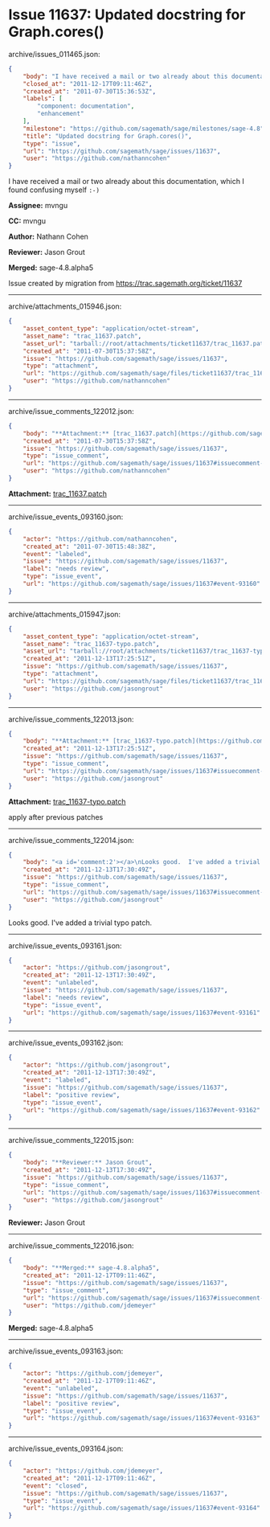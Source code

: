 # Issue 11637: Updated docstring for Graph.cores()

archive/issues_011465.json:
```json
{
    "body": "I have received a mail or two already about this documentation, which I found confusing myself `:-)`\n\n**Assignee:** mvngu\n\n**CC:**  mvngu\n\n**Author:** Nathann Cohen\n\n**Reviewer:** Jason Grout\n\n**Merged:** sage-4.8.alpha5\n\nIssue created by migration from https://trac.sagemath.org/ticket/11637\n\n",
    "closed_at": "2011-12-17T09:11:46Z",
    "created_at": "2011-07-30T15:36:53Z",
    "labels": [
        "component: documentation",
        "enhancement"
    ],
    "milestone": "https://github.com/sagemath/sage/milestones/sage-4.8",
    "title": "Updated docstring for Graph.cores()",
    "type": "issue",
    "url": "https://github.com/sagemath/sage/issues/11637",
    "user": "https://github.com/nathanncohen"
}
```
I have received a mail or two already about this documentation, which I found confusing myself `:-)`

**Assignee:** mvngu

**CC:**  mvngu

**Author:** Nathann Cohen

**Reviewer:** Jason Grout

**Merged:** sage-4.8.alpha5

Issue created by migration from https://trac.sagemath.org/ticket/11637





---

archive/attachments_015946.json:
```json
{
    "asset_content_type": "application/octet-stream",
    "asset_name": "trac_11637.patch",
    "asset_url": "tarball://root/attachments/ticket11637/trac_11637.patch",
    "created_at": "2011-07-30T15:37:58Z",
    "issue": "https://github.com/sagemath/sage/issues/11637",
    "type": "attachment",
    "url": "https://github.com/sagemath/sage/files/ticket11637/trac_11637.patch",
    "user": "https://github.com/nathanncohen"
}
```



---

archive/issue_comments_122012.json:
```json
{
    "body": "**Attachment:** [trac_11637.patch](https://github.com/sagemath/sage/files/ticket11637/trac_11637.patch)",
    "created_at": "2011-07-30T15:37:58Z",
    "issue": "https://github.com/sagemath/sage/issues/11637",
    "type": "issue_comment",
    "url": "https://github.com/sagemath/sage/issues/11637#issuecomment-122012",
    "user": "https://github.com/nathanncohen"
}
```

**Attachment:** [trac_11637.patch](https://github.com/sagemath/sage/files/ticket11637/trac_11637.patch)



---

archive/issue_events_093160.json:
```json
{
    "actor": "https://github.com/nathanncohen",
    "created_at": "2011-07-30T15:48:38Z",
    "event": "labeled",
    "issue": "https://github.com/sagemath/sage/issues/11637",
    "label": "needs review",
    "type": "issue_event",
    "url": "https://github.com/sagemath/sage/issues/11637#event-93160"
}
```



---

archive/attachments_015947.json:
```json
{
    "asset_content_type": "application/octet-stream",
    "asset_name": "trac_11637-typo.patch",
    "asset_url": "tarball://root/attachments/ticket11637/trac_11637-typo.patch",
    "created_at": "2011-12-13T17:25:51Z",
    "issue": "https://github.com/sagemath/sage/issues/11637",
    "type": "attachment",
    "url": "https://github.com/sagemath/sage/files/ticket11637/trac_11637-typo.patch",
    "user": "https://github.com/jasongrout"
}
```



---

archive/issue_comments_122013.json:
```json
{
    "body": "**Attachment:** [trac_11637-typo.patch](https://github.com/sagemath/sage/files/ticket11637/trac_11637-typo.patch)\n\napply after previous patches",
    "created_at": "2011-12-13T17:25:51Z",
    "issue": "https://github.com/sagemath/sage/issues/11637",
    "type": "issue_comment",
    "url": "https://github.com/sagemath/sage/issues/11637#issuecomment-122013",
    "user": "https://github.com/jasongrout"
}
```

**Attachment:** [trac_11637-typo.patch](https://github.com/sagemath/sage/files/ticket11637/trac_11637-typo.patch)

apply after previous patches



---

archive/issue_comments_122014.json:
```json
{
    "body": "<a id='comment:2'></a>\nLooks good.  I've added a trivial typo patch.",
    "created_at": "2011-12-13T17:30:49Z",
    "issue": "https://github.com/sagemath/sage/issues/11637",
    "type": "issue_comment",
    "url": "https://github.com/sagemath/sage/issues/11637#issuecomment-122014",
    "user": "https://github.com/jasongrout"
}
```

<a id='comment:2'></a>
Looks good.  I've added a trivial typo patch.



---

archive/issue_events_093161.json:
```json
{
    "actor": "https://github.com/jasongrout",
    "created_at": "2011-12-13T17:30:49Z",
    "event": "unlabeled",
    "issue": "https://github.com/sagemath/sage/issues/11637",
    "label": "needs review",
    "type": "issue_event",
    "url": "https://github.com/sagemath/sage/issues/11637#event-93161"
}
```



---

archive/issue_events_093162.json:
```json
{
    "actor": "https://github.com/jasongrout",
    "created_at": "2011-12-13T17:30:49Z",
    "event": "labeled",
    "issue": "https://github.com/sagemath/sage/issues/11637",
    "label": "positive review",
    "type": "issue_event",
    "url": "https://github.com/sagemath/sage/issues/11637#event-93162"
}
```



---

archive/issue_comments_122015.json:
```json
{
    "body": "**Reviewer:** Jason Grout",
    "created_at": "2011-12-13T17:30:49Z",
    "issue": "https://github.com/sagemath/sage/issues/11637",
    "type": "issue_comment",
    "url": "https://github.com/sagemath/sage/issues/11637#issuecomment-122015",
    "user": "https://github.com/jasongrout"
}
```

**Reviewer:** Jason Grout



---

archive/issue_comments_122016.json:
```json
{
    "body": "**Merged:** sage-4.8.alpha5",
    "created_at": "2011-12-17T09:11:46Z",
    "issue": "https://github.com/sagemath/sage/issues/11637",
    "type": "issue_comment",
    "url": "https://github.com/sagemath/sage/issues/11637#issuecomment-122016",
    "user": "https://github.com/jdemeyer"
}
```

**Merged:** sage-4.8.alpha5



---

archive/issue_events_093163.json:
```json
{
    "actor": "https://github.com/jdemeyer",
    "created_at": "2011-12-17T09:11:46Z",
    "event": "unlabeled",
    "issue": "https://github.com/sagemath/sage/issues/11637",
    "label": "positive review",
    "type": "issue_event",
    "url": "https://github.com/sagemath/sage/issues/11637#event-93163"
}
```



---

archive/issue_events_093164.json:
```json
{
    "actor": "https://github.com/jdemeyer",
    "created_at": "2011-12-17T09:11:46Z",
    "event": "closed",
    "issue": "https://github.com/sagemath/sage/issues/11637",
    "type": "issue_event",
    "url": "https://github.com/sagemath/sage/issues/11637#event-93164"
}
```
